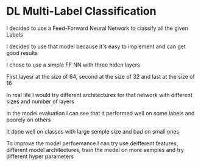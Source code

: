 # DL Multi-Label Classification

I decided to use a Feed-Forward Neural Network to classify all the given Labels

I decided to use that model because it's easy to implement and can get good results

I chose to use a simple FF NN with three hiden layers

First layesr at the size of 64, second at the size of 32 and last at the size of 16

In real life I would try different architectures for that network with different sizes and number of layers 

In the model evaluation I can see that it performed well on some labels and poorely on others

It done well on classes with large semple size and bad on small ones

To improve the model perfoemance I can try use deifferent features, different model architectures, train the model on more semples and try different hyper parameters
